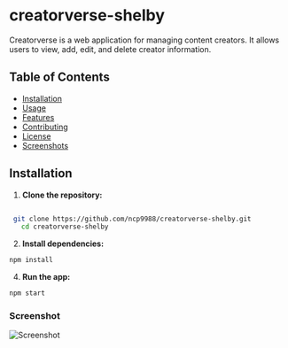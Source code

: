 # creatorverse-shelby

Creatorverse is a web application for managing content creators. It allows users to view, add, edit, and delete creator information.

## Table of Contents

- [Installation](#installation)
- [Usage](#usage)
- [Features](#features)
- [Contributing](#contributing)
- [License](#license)
- [Screenshots](#screenshots)

## Installation

1. **Clone the repository:**
```bash

 git clone https://github.com/ncp9988/creatorverse-shelby.git
   cd creatorverse-shelby 
   ```

2. **Install dependencies:**
```bash
npm install
```


4. **Run the app:**
```bash
npm start
```
### Screenshot
  ![Screenshot](https://github.com/ncp9988/creatorverse-shelby/blob/main/public/photo.png)